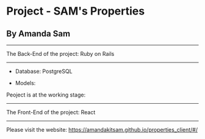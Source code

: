 # Project - SAM's Properties

## By Amanda Sam

-------------------------------------------

The Back-End of the project: Ruby on Rails

-------------------------------------------

* Database: PostgreSQL

* Models:

Peoject is at the working stage:

-------------------------------------------

The Front-End of the project: React

-------------------------------------------

Please visit the website: https://amandakitsam.github.io/properties_client/#/
